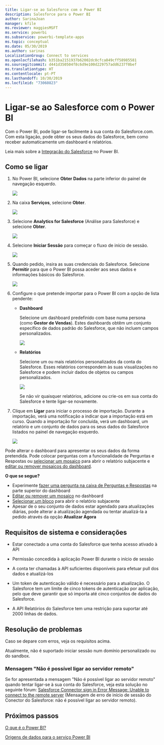 ```yaml
---
title: Ligar-se ao Salesforce com o Power BI
description: Salesforce para o Power BI
author: SarinaJoan
manager: kfile
ms.reviewer: maggiesMSFT
ms.service: powerbi
ms.subservice: powerbi-template-apps
ms.topic: conceptual
ms.date: 05/30/2019
ms.author: sarinas
LocalizationGroup: Connect to services
ms.openlocfilehash: b351ba2151937b62002dc0cfca849cff58985581
ms.sourcegitcommit: d441d350504f8c6d9e100d229757add6237f0bef
ms.translationtype: HT
ms.contentlocale: pt-PT
ms.lasthandoff: 10/30/2019
ms.locfileid: "73060823"
---
```

# <a name="connect-to-salesforce-with-power-bi"></a>Ligar-se ao Salesforce com o Power BI
Com o Power BI, pode ligar-se facilmente à sua conta do Salesforce.com. Com esta ligação, pode obter os seus dados do Salesforce, bem como receber automaticamente um dashboard e relatórios.

Leia mais sobre a [Integração do Salesforce](https://powerbi.microsoft.com/integrations/salesforce) no Power BI.

## <a name="how-to-connect"></a>Como se ligar
1. No Power BI, selecione **Obter Dados** na parte inferior do painel de navegação esquerdo.
   
   ![](media/service-connect-to-salesforce/pbi_getdata.png) 
2. Na caixa **Serviços**, selecione **Obter**.
   
   ![](media/service-connect-to-salesforce/pbi_getservices.png) 
3. Selecione **Analytics for Salesforce** (Análise para Salesforce) e selecione **Obter**.  
   
   ![](media/service-connect-to-salesforce/salesforce.png)
4. Selecione **Iniciar Sessão** para começar o fluxo de início de sessão.
   
    ![](media/service-connect-to-salesforce/dialog.png)
5. Quando pedido, insira as suas credenciais do Salesforce. Selecione **Permitir** para que o Power BI possa aceder aos seus dados e informações básicos do Salesforce.
   
   ![](media/service-connect-to-salesforce/sf_authorize.png)
6. Configure o que pretende importar para o Power BI com a opção de lista pendente:
   
   * **Dashboard**
     
     Selecione um dashboard predefinido com base numa persona (como **Gestor de Vendas**). Estes dashboards obtêm um conjunto específico de dados padrão do Salesforce, que não incluem campos personalizados.
     
     ![](media/service-connect-to-salesforce/pbi_salesforcechooserole.png)
   * **Relatórios**
     
     Selecione um ou mais relatórios personalizados da conta do Salesforce. Esses relatórios correspondem às suas visualizações no Salesforce e podem incluir dados de objetos ou campos personalizados.
     
     ![](media/service-connect-to-salesforce/pbi_salesforcereports.png)
     
     Se não vir quaisquer relatórios, adicione ou crie-os em sua conta do Salesforce e tente ligar-se novamente.

7. Clique em **Ligar** para iniciar o processo de importação. Durante a importação, verá uma notificação a indicar que a importação está em curso. Quando a importação for concluída, verá um dashboard, um relatório e um conjunto de dados para os seus dados do Salesforce listados no painel de navegação esquerdo.
   
   ![](media/service-connect-to-salesforce/pbi_getdatasalesforcedash.png)

Pode alterar o dashboard para apresentar os seus dados da forma pretendida. Pode colocar perguntas com a funcionalidade de Perguntas e Respostas ou [selecionar um mosaico](consumer/end-user-tiles.md) para abrir o relatório subjacente e [editar ou remover mosaicos do dashboard](service-dashboard-edit-tile.md).

**O que se segue?**

* Experimente [fazer uma pergunta na caixa de Perguntas e Respostas](consumer/end-user-q-and-a.md) na parte superior do dashboard
* [Editar ou remover um mosaico](service-dashboard-edit-tile.md) no dashboard
* [Selecionar um bloco](service-dashboard-tiles.md) para abrir o relatório subjacente
* Apesar de o seu conjunto de dados estar agendado para atualizações diárias, pode alterar a atualização agendada ou tentar atualizá-la a pedido através da opção **Atualizar Agora**

## <a name="system-requirements-and-considerations"></a>Requisitos de sistema e considerações

- Estar conectado a uma conta do Salesforce que tenha acesso ativado à API

- Permissão concedida à aplicação Power BI durante o início de sessão

- A conta ter chamadas à API suficientes disponíveis para efetuar pull dos dados e atualizá-los

- Um token de autenticação válido é necessário para a atualização. O Salesforce tem um limite de cinco tokens de autenticação por aplicação, pelo que deve garantir que só importa até cinco conjuntos de dados do Salesforce.

- A API Relatórios do Salesforce tem uma restrição para suportar até 2000 linhas de dados.


## <a name="troubleshooting"></a>Resolução de problemas

Caso se depare com erros, veja os requisitos acima. 

Atualmente, não é suportado iniciar sessão num domínio personalizado ou do sandbox.

### <a name="unable-to-connect-to-the-remote-server-message"></a>Mensagem "Não é possível ligar ao servidor remoto"

Se for apresentada a mensagem "Não é possível ligar ao servidor remoto" quando tentar ligar-se à sua conta do Salesforce, veja esta solução no seguinte fórum: [Salesforce Connector sign in Error Message: Unable to connect to the remote server](https://www.outsystems.com/forums/Forum_TopicView.aspx?TopicId=17674&TopicName=log-in-error-message-unable-to-connect-to-the-remote-server&) (Mensagem de erro de início de sessão do Conector do Salesforce: não é possível ligar ao servidor remoto).


## <a name="next-steps"></a>Próximos passos
[O que é o Power BI?](fundamentals/power-bi-overview.md)

[Origens de dados para o serviço Power BI](service-get-data.md)

